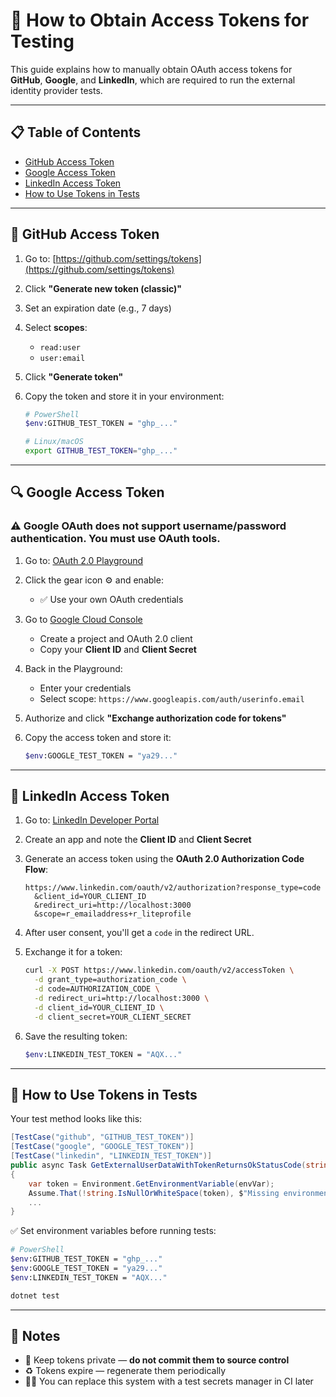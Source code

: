 # 🔐 How to Obtain Access Tokens for Testing

This guide explains how to manually obtain OAuth access tokens for **GitHub**, **Google**, and **LinkedIn**, which are required to run the external identity provider tests.

---

## 📋 Table of Contents

- [GitHub Access Token](#github-access-token)
- [Google Access Token](#google-access-token)
- [LinkedIn Access Token](#linkedin-access-token)
- [How to Use Tokens in Tests](#how-to-use-tokens-in-tests)

---

## 🐙 GitHub Access Token

1. Go to: [https://github.com/settings/tokens](https://github.com/settings/tokens)
2. Click **"Generate new token (classic)"**
3. Set an expiration date (e.g., 7 days)
4. Select **scopes**:
   - `read:user`
   - `user:email`
5. Click **"Generate token"**
6. Copy the token and store it in your environment:

   ```bash
   # PowerShell
   $env:GITHUB_TEST_TOKEN = "ghp_..."

   # Linux/macOS
   export GITHUB_TEST_TOKEN="ghp_..."
   ```

---

## 🔍 Google Access Token

### ⚠️ Google OAuth does **not support** username/password authentication. You must use OAuth tools.

1. Go to: [OAuth 2.0 Playground](https://developers.google.com/oauthplayground/)
2. Click the gear icon ⚙️ and enable:
   - ✅ Use your own OAuth credentials
3. Go to [Google Cloud Console](https://console.cloud.google.com/)
   - Create a project and OAuth 2.0 client
   - Copy your **Client ID** and **Client Secret**
4. Back in the Playground:
   - Enter your credentials
   - Select scope: `https://www.googleapis.com/auth/userinfo.email`
5. Authorize and click **"Exchange authorization code for tokens"**
6. Copy the access token and store it:

   ```bash
   $env:GOOGLE_TEST_TOKEN = "ya29..."
   ```

---

## 💼 LinkedIn Access Token

1. Go to: [LinkedIn Developer Portal](https://www.linkedin.com/developers/)
2. Create an app and note the **Client ID** and **Client Secret**
3. Generate an access token using the **OAuth 2.0 Authorization Code Flow**:
   ```
   https://www.linkedin.com/oauth/v2/authorization?response_type=code
     &client_id=YOUR_CLIENT_ID
     &redirect_uri=http://localhost:3000
     &scope=r_emailaddress+r_liteprofile
   ```

4. After user consent, you'll get a `code` in the redirect URL.
5. Exchange it for a token:
   ```bash
   curl -X POST https://www.linkedin.com/oauth/v2/accessToken \
     -d grant_type=authorization_code \
     -d code=AUTHORIZATION_CODE \
     -d redirect_uri=http://localhost:3000 \
     -d client_id=YOUR_CLIENT_ID \
     -d client_secret=YOUR_CLIENT_SECRET
   ```

6. Save the resulting token:

   ```bash
   $env:LINKEDIN_TEST_TOKEN = "AQX..."
   ```

---

## 🧪 How to Use Tokens in Tests

Your test method looks like this:

```csharp
[TestCase("github", "GITHUB_TEST_TOKEN")]
[TestCase("google", "GOOGLE_TEST_TOKEN")]
[TestCase("linkedin", "LINKEDIN_TEST_TOKEN")]
public async Task GetExternalUserDataWithTokenReturnsOkStatusCode(string provider, string envVar)
{
    var token = Environment.GetEnvironmentVariable(envVar);
    Assume.That(!string.IsNullOrWhiteSpace(token), $"Missing environment variable: {envVar}");
    ...
}
```

✅ Set environment variables before running tests:

```bash
# PowerShell
$env:GITHUB_TEST_TOKEN = "ghp_..."
$env:GOOGLE_TEST_TOKEN = "ya29..."
$env:LINKEDIN_TEST_TOKEN = "AQX..."

dotnet test
```

---

## 📎 Notes

- 🔐 Keep tokens private — **do not commit them to source control**
- ♻️ Tokens expire — regenerate them periodically
- 🧑‍🔬 You can replace this system with a test secrets manager in CI later